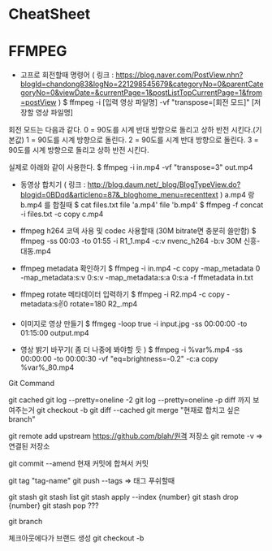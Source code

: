 # CheatSheet

# FFMPEG

- 고프로 회전할때 명령어 ( 링크 : https://blog.naver.com/PostView.nhn?blogId=chandong83&logNo=221298545679&categoryNo=0&parentCategoryNo=0&viewDate=&currentPage=1&postListTopCurrentPage=1&from=postView )
$ ffmpeg -i [입력 영상 파일명] -vf "transpose=[회전 모드]" [저장할 영상 파일명]

회전 모드는 다음과 같다.
0 = 90도를 시계 반대 방향으로 돌리고 상하 반전 시킨다.(기본값)
1 = 90도를 시계 방향으로 돌린다.
2 = 90도를 시계 반대 방향으로 돌린다.
3 = 90도를 시계 방향으로 돌리고 상하 반전 시킨다.

실제로 아래와 같이 사용한다.
$ ffmpeg -i in.mp4 -vf "transpose=3" out.mp4

- 동영상 합치기 ( 링크 : http://blog.daum.net/_blog/BlogTypeView.do?blogid=0BDqd&articleno=87&_bloghome_menu=recenttext )
a.mp4 랑 b.mp4 를 합칠때 
$ cat files.txt
file 'a.mp4'
file 'b.mp4'
$ ffmpeg -f concat -i files.txt -c copy c.mp4

- ffmpeg h264 코덱 사용 및 codec 사용할때 (30M bitrate면 충분히 쓸만함)
$ ffmpeg -ss 00:03 -to 01:55 -i R1_1.mp4 -c:v nvenc_h264 -b:v 30M 신흥-대동.mp4

- ffmpeg metadata 확인하기
$ ffmpeg -i in.mp4 -c copy -map_metadata 0 -map_metadata:s:v 0:s:v -map_metadata:s:a 0:s:a -f ffmetadata in.txt

- ffmpeg rotate 메타데이터 입력하기
$ ffmpeg -i R2.mp4 -c copy -metadata:s:v:0 rotate=180 R2_.mp4

- 이미지로 영상 만들기
$ ffmgeg -loop true -i input.jpg -ss 00:00:00 -to 01:15:00 output.mp4

- 영상 밝기 바꾸기( 좀 더 나중에 봐야할 듯 )
$ ffmpeg -i %var%.mp4 -ss 00:00:00 -to 00:00:30 -vf "eq=brightness=-0.2" -c:a copy %var%_80.mp4

Git Command

git cached
git log --pretty=oneline -2
git log --pretty=oneline -p diff 까지 보여주는거
git checkout -b
git diff --cached
git merge "현재로 합치고 싶은 branch"

git remote add upstream https://github.com/blah/원격 저장소
git remote -v  => 연결된 저장소

git commit --amend 현재 커밋에 합쳐서 커밋

git tag "tag-name"
git push --tags    => 태그 푸쉬할때

git stash
git stash list
git stash apply --index {number}
git stash drop {number}
git stash pop ???

git branch

체크아웃에다가 브랜드 생성
git checkout -b <branch>
